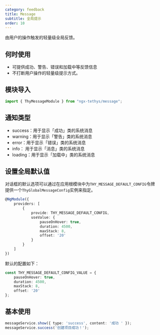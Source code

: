 ```yaml
---
category: feedback
title: Message
subtitle: 全局提示
order: 10
---
```


<alert>由用户的操作触发的轻量级全局反馈。</alert>

## 何时使用
- 可提供成功、警告、错误和加载中等反馈信息
- 不打断用户操作的轻量级提示方式。

## 模块导入
```ts
import { ThyMessageModule } from "ngx-tethys/message";
```

## 通知类型

- success：用于显示「成功」类的系统消息
- warning：用于显示「警告」类的系统消息
- error：用于显示「错误」类的系统消息
- info： 用于显示「消息」类的系统消息
- loading：用于显示「加载中」类的系统消息

## 设置全局默认值

对话框的默认选项可以通过在应用根模块中为`THY_MESSAGE_DEFAULT_CONFIG`令牌提供一个`ThyGlobalMessageConfig`实例来指定。

```ts
@NgModule({
    providers: [
        { 
            provide: THY_MESSAGE_DEFAULT_CONFIG,
            useValue: {
                pauseOnHover: true,
                duration: 4500,
                maxStack: 8,
                offset: '20'
            }
        }
    ]
})
```

默认的配置如下：
```ts
const THY_MESSAGE_DEFAULT_CONFIG_VALUE = {
    pauseOnHover: true,
    duration: 4500,
    maxStack: 8,
    offset: '20'
};
```

## 基本使用
```ts
messageService.show({ type: 'success', content: '成功 ' });
messageService.success('创建项目成功！');
```
<example name="thy-message-basic-example"></example>

<example name="thy-message-hover-example"></example>